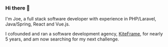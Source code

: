 ### Hi there 👋

I'm Joe, a full stack software developer with experience in PHP/Laravel, Java/Spring, React and Vue.js.

I cofounded and ran a software development agency, [KiteFrame](https://www.kiteframe.co.uk), for nearly 5 years, and am now searching for my next challenge.
